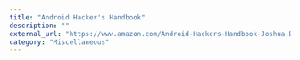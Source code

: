 ```yaml
---
title: "Android Hacker's Handbook"
description: ""
external_url: "https://www.amazon.com/Android-Hackers-Handbook-Joshua-Drake/dp/111860864X"
category: "Miscellaneous"
---
```

